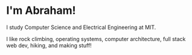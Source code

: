 # I'm Abraham! 


I study Computer Science and Electrical Engineering at MIT. 

I like rock climbing, operating systems, computer architecture, 
full stack web dev, hiking, and making stuff! 
